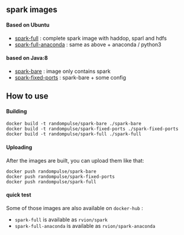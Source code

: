 ## spark images

#### Based on Ubuntu

 - [spark-full](/docker-images/spark-full/Dockerfile) : complete spark image with haddop, sparl and hdfs
 - [spark-full-anaconda](/docker-images/spark-full-anaconda/Dockerfile) : same as above + anaconda / python3

#### based on Java:8

 - [spark-bare](/docker-images/spark-bare/Dockerfile) : image only contains spark
 - [spark-fixed-ports](/docker-images/spark-fixed-ports/Dockerfile) : spark-bare + some config

## How to use

#### Building

```shell
docker build -t randompulse/spark-bare ./spark-bare
docker build -t randompulse/spark-fixed-ports ./spark-fixed-ports
docker build -t randompulse/spark-full ./spark-full
```

#### Uploading

After the images are built, you can upload them like that:

```shell
docker push randompulse/spark-bare
docker push randompulse/spark-fixed-ports
docker push randompulse/spark-full
```

#### quick test

Some of those images are also available on `docker-hub` :

  - `spark-full` is available as `rvion/spark`
  - `spark-full-anaconda` is available as `rvion/spark-anaconda`